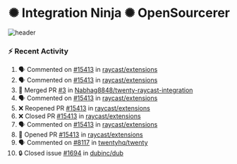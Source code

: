  
<h1 align="center">✺ Integration Ninja ✺ OpenSourcerer</h1>

![header](https://github.com/Nabhag8848/Nabhag8848/assets/65061890/3ecbdaa2-ea2a-4413-a40a-87945f5fb05a)

### :zap: Recent Activity

<!--START_SECTION:activity-->
1. 🗣 Commented on [#15413](https://github.com/raycast/extensions/pull/15413#issuecomment-2495851301) in [raycast/extensions](https://github.com/raycast/extensions)
2. 🗣 Commented on [#15413](https://github.com/raycast/extensions/pull/15413#issuecomment-2495628639) in [raycast/extensions](https://github.com/raycast/extensions)
3. 🎉 Merged PR [#3](https://github.com/Nabhag8848/twenty-raycast-integration/pull/3) in [Nabhag8848/twenty-raycast-integration](https://github.com/Nabhag8848/twenty-raycast-integration)
4. 🗣 Commented on [#15413](https://github.com/raycast/extensions/pull/15413#issuecomment-2486018698) in [raycast/extensions](https://github.com/raycast/extensions)
5. ❌ Reopened PR [#15413](https://github.com/raycast/extensions/pull/15413) in [raycast/extensions](https://github.com/raycast/extensions)
6. ❌ Closed PR [#15413](https://github.com/raycast/extensions/pull/15413) in [raycast/extensions](https://github.com/raycast/extensions)
7. 🗣 Commented on [#15413](https://github.com/raycast/extensions/pull/15413#issuecomment-2480965804) in [raycast/extensions](https://github.com/raycast/extensions)
8. 💪 Opened PR [#15413](https://github.com/raycast/extensions/pull/15413) in [raycast/extensions](https://github.com/raycast/extensions)
9. 🗣 Commented on [#8117](https://github.com/twentyhq/twenty/pull/8117#issuecomment-2462519361) in [twentyhq/twenty](https://github.com/twentyhq/twenty)
10. 🔒 Closed issue [#1694](https://github.com/dubinc/dub/issues/1694) in [dubinc/dub](https://github.com/dubinc/dub)
<!--END_SECTION:activity-->

  



